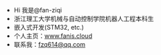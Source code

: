 - Hi 我是@fan-ziqi
- 浙江理工大学机械与自动控制学院机器人工程本科生
- 嵌入式开发(STM32, etc.)
- 个人主页：www.fanis.cloud
- 联系我：fzq614@qq.com
